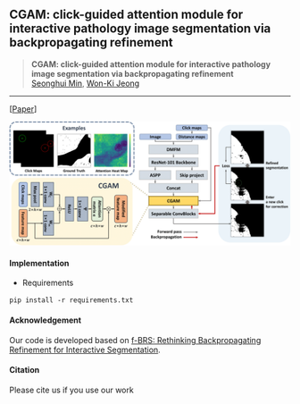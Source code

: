 ## CGAM: click-guided attention module for interactive pathology image segmentation via backpropagating refinement

> **CGAM: click-guided attention module for interactive pathology image segmentation via backpropagating refinement**<br>
> [Seonghui Min](https://scholar.google.co.kr/citations?user=iBOHogcAAAAJ&hl=ko&oi=ao), [Won-Ki Jeong](https://scholar.google.com/citations?user=bnyKqkwAAAAJ&hl=ko&oi=ao)<br>
___
[[Paper](https://arxiv.org/pdf/2307.01015)]

![Overview](./figure/isbi.png)

#### Implementation
- Requirements
```
pip install -r requirements.txt
```

#### Acknowledgement
Our code is developed based on [f-BRS: Rethinking Backpropagating Refinement for Interactive Segmentation](https://github.com/SamsungLabs/fbrs_interactive_segmentation).

#### Citation
Please cite us if you use our work